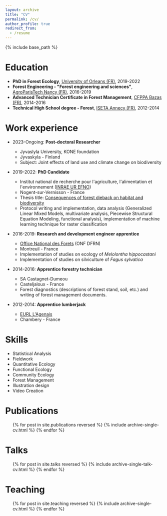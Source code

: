 ```yaml
---
layout: archive
title: "CV"
permalink: /cv/
author_profile: true
redirect_from:
  - /resume
---
```


{% include base_path %}

Education
======
* **PhD in Forest Ecology**, [University of Orleans (FR)](https://www.univ-orleans.fr/en), 2019-2022
* **Forest Engineering - "Forest engineering and sciences"**, [AgroParisTech Nancy (FR)](http://www2.agroparistech.fr/Welcome-to-AgroParisTech.html), 2016-2019
* **Advanced Technician Certificate in Forest Management**, [CFPPA Bazas (FR)](https://cfppa-forestiers.fr/nos-centres-de-formation/cfppa-de-bazas-gironde/), 2014-2016
* **Technical High School degree - Forest**, [ISETA Annecy (FR)](https://iseta.fr/formation/bac-pro-foret-apprentissage/), 2012-2014

Work experience
======
* 2023-Ongoing: **Post-doctoral Researcher**
  * Jyvaslyla University, KONE foundation
  * Jyvaskyla - Finland
  * Subject: Joint effects of land use and climate change on biodiversity
* 2019-2022: **PhD Candidate**
  * Institut national de recherche pour l'agriculture, l'alimentation et l'environnement ([INRAE UR EFNO](https://www6.val-de-loire.inrae.fr/efno/))
  * Nogent-sur-Vernisson - France
  * Thesis title: [Consequences of forest dieback on habitat and biodiversity](https://www.theses.fr/2022ORLE1007)
  * Protocol writing and implementation, data analysis (Generalized Linear Mixed Models, multivariate analysis, Piecewise Structural Equation Modeling, functional analysis), implementation of machine learning technique for raster classification

* 2016-2019: **Research and development engineer apprentice**
  * [Office National des Forets](https://www.onf.fr/onf) (ONF DFRN)
  * Montreuil - France
  * Implementation of studies on ecology of *Melolontha hippocastani*
  * Implementation of studies on silviculture of *Fagus sylvatica*

* 2014-2016: **Apprentice forestry technician**
  * SA Castagnet-Dumeou
  * Casteljaloux - France
  * Forest diagnostics (descriptions of forest stand, soil, etc.) and writing of forest management documents.

* 2012-2014: **Apprentice lumberjack**
  * [EURL L'Agenais](https://www.lagenais.com/)
  * Chambery - France
  
Skills
======
* Statistical Analysis
* Fieldwork
* Quantitative Ecology
* Functional Ecology
* Community Ecology
* Forest Management
* Illustration design
* Video Creation

Publications
======
  <ul>{% for post in site.publications reversed %}
    {% include archive-single-cv.html %}
  {% endfor %}</ul>
  
Talks
======
  <ul>{% for post in site.talks reversed %}
    {% include archive-single-talk-cv.html  %}
  {% endfor %}</ul>
  
Teaching
======
  <ul>{% for post in site.teaching reversed %}
    {% include archive-single-cv.html %}
  {% endfor %}</ul>
  
